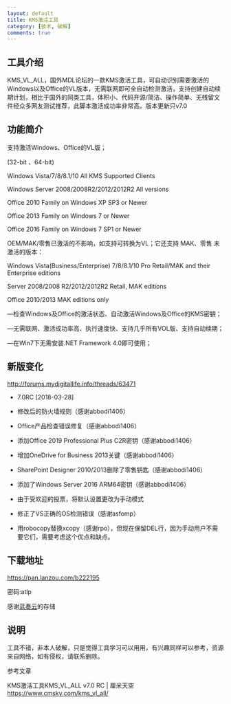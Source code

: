 ```yaml
---
layout: default
title: KMS激活工具
category: [技术, 破解]
comments: true
---
```


## 工具介绍
KMS_VL_ALL，国外MDL论坛的一款KMS激活工具，可自动识别需要激活的Windows以及Office的VL版本，无需联网即可全自动检测激活，支持创建自动续期计划，相比于国外的同类工具，体积小、代码开源/简洁、操作简单、无残留文件经众多网友测试推荐，此脚本激活成功率非常高。版本更新只v7.0



## 功能简介
支持激活Windows、Office的VL版；

(32-bit 、64-bit)

Windows Vista/7/8/8.1/10 All KMS Supported Clients

Windows Server 2008/2008R2/2012/2012R2 All versions

Office 2010 Family on Windows XP SP3 or Newer

Office 2013 Family on Windows 7 or Newer

Office 2016 Family on Windows 7 SP1 or Newer

OEM/MAK/零售已激活的不影响，如支持可转换为VL；它还支持 MAK、零售 未激活的版本：

Windows Vista(Business/Enterprise) 7/8/8.1/10 Pro Retail/MAK and their Enterprise editions

Server 2008/2008 R2/2012/2012R2 Retail, MAK editions

Office 2010/2013 MAK editions only

—检查Windows及Office的激活状态、自动激活Windows及Office的KMS密钥；

—无需联网、激活成功率高、执行速度快、支持几乎所有VOL版、支持自动续期；

—在Win7下无需安装.NET Framework 4.0即可使用；


## 新版变化

http://forums.mydigitallife.info/threads/63471

-  7.0RC [2018-03-28]

- 修改后的防火墙规则（感谢abbodi1406）

- Office产品检查错误修复（感谢abbodi1406）

- 添加Office 2019 Professional Plus C2R密钥（感谢abbodi1406）

- 增加OneDrive for Business 2013关键（感谢abbodi1406）

- SharePoint Designer 2010/2013删除了零售钥匙（感谢abbodi1406）

- 添加了Windows Server 2016 ARM64密钥（感谢abbodi1406）

- 由于受欢迎的投票，将默认设置更改为手动模式

- 修正了VS正确的OS检测错误（感谢asfomp）

- 用robocopy替换xcopy（感谢rpo），但现在保留DEL行，因为手动用户不需要它们，需要考虑这个优点和缺点。


## 下载地址

<https://pan.lanzou.com/b222195>

密码:atlp

感谢[蓝奏云](http://www.lanzou.com/)的存储


## 说明
工具不错，非本人破解，只是觉得工具学习可以用用，有兴趣同样可以参考，资源来自网络，如有侵权，请联系删除。


参考文章 

KMS激活工具KMS_VL_ALL v7.0 RC | 厘米天空
https://www.cmsky.com/kms_vl_all/